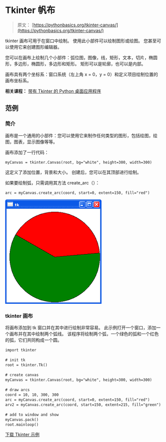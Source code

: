 # Tkinter 帆布

> 原文： [https://pythonbasics.org/tkinter-canvas/](https://pythonbasics.org/tkinter-canvas/)

tkinter 画布可用于在窗口中绘制。 使用此小部件可以绘制图形或绘图。 您甚至可以使用它来创建图形编辑器。

您可以在画布上绘制几个小部件：弧位图，图像，线，矩形，文本，切片，椭圆形，多边形，椭圆形，多边形和矩形。 矩形可以是轮廓，也可以是内部。

画布具有两个坐标系：窗口系统（左上角 x = 0，y = 0）和定义项目绘制位置的画布坐标系。

**相关课程：** [带有 Tkinter 的 Python 桌面应用程序](https://gum.co/ErLc)

## 范例

### 简介

画布是一个通用的小部件：您可以使用它来制作任何类型的图形，包括绘图，绘图，图表，显示图像等等。

画布添加了一行代码：

```
myCanvas = tkinter.Canvas(root, bg="white", height=300, width=300)

```

这定义了添加位置，背景和大小。 创建后，您可以在其顶部进行绘制。

如果要绘制弧，只需调用其方法 create_arc（）：

```
arc = myCanvas.create_arc(coord, start=0, extent=150, fill="red")

```

![tkinter canvas](img/be2842c0ef133ea766f753872ae8c324.jpg)

### tkinter 画布

将画布添加到 tk 窗口并在其中进行绘制非常容易。
此示例打开一个窗口，添加一个画布并在其中绘制两个弧线。 该程序将绘制两个弧，一个绿色的弧和一个红色的弧，它们共同构成一个圆。

```
import tkinter

# init tk
root = tkinter.Tk()

# create canvas
myCanvas = tkinter.Canvas(root, bg="white", height=300, width=300)

# draw arcs
coord = 10, 10, 300, 300
arc = myCanvas.create_arc(coord, start=0, extent=150, fill="red")
arv2 = myCanvas.create_arc(coord, start=150, extent=215, fill="green")

# add to window and show
myCanvas.pack()
root.mainloop()

```

[下载 Tkinter 示例](https://gum.co/ErLc)